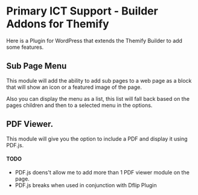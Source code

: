 # Primary ICT Support - Builder Addons for Themify
Here is a Plugin for WordPress that extends the Themify Builder to add some features.

## Sub Page Menu
This module will add the ability to add sub pages to a web page as a block that will show an icon or a featured image of the page.

Also you can display the menu as a list, this list will fall back based on the pages children and then to a selected menu in the options.

## PDF Viewer.
This module will give you the option to include a PDF and display it using PDF.js.
#### TODO
- PDF.js doens't allow me to add more than 1 PDF viewer module on the page.
- PDF.js breaks when used in conjunction with Dflip Plugin
